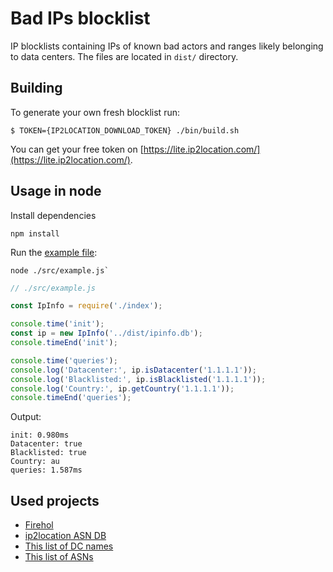 # Bad IPs blocklist

IP blocklists containing IPs of known bad actors and ranges likely belonging to data centers.
The files are located in `dist/` directory.

## Building
To generate your own fresh blocklist run:
```shell script
$ TOKEN={IP2LOCATION_DOWNLOAD_TOKEN} ./bin/build.sh
```

You can get your free token on [https://lite.ip2location.com/](https://lite.ip2location.com/).

## Usage in node

Install dependencies
```shell script
npm install
```

Run the [example file](src/example.js):

```shell script
node ./src/example.js`
```

```javascript
// ./src/example.js

const IpInfo = require('./index');

console.time('init');
const ip = new IpInfo('../dist/ipinfo.db');
console.timeEnd('init');

console.time('queries');
console.log('Datacenter:', ip.isDatacenter('1.1.1.1'));
console.log('Blacklisted:', ip.isBlacklisted('1.1.1.1'));
console.log('Country:', ip.getCountry('1.1.1.1'));
console.timeEnd('queries');
```

Output:
```
init: 0.980ms
Datacenter: true
Blacklisted: true
Country: au
queries: 1.587ms
```

## Used projects

* [Firehol](https://github.com/firehol/blocklist-ipsets)
* [ip2location ASN DB](https://lite.ip2location.com/database/ip-asn)
* [This list of DC names](https://udger.com/resources/datacenter-list)
* [This list of ASNs](https://github.com/brianhama/bad-asn-list/blob/master/bad-asn-list.csv)
